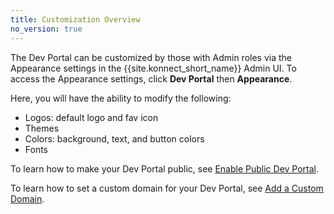 ```yaml
---
title: Customization Overview
no_version: true
---
```


The Dev Portal can be customized by those with Admin roles via the Appearance settings in the {{site.konnect_short_name}} Admin UI. To access the Appearance settings, click **Dev Portal** then **Appearance**.

Here, you will have the ability to modify the following:

* Logos: default logo and fav icon
* Themes
* Colors: background, text, and button colors
* Fonts

To learn how to make your Dev Portal public, see [Enable Public Dev Portal](/konnect/dev-portal/customization/public-portal).

To learn how to set a custom domain for your Dev Portal, see [Add a Custom Domain](/dev-portal/customization/custom-domain).

